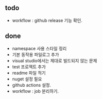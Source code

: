 ## todo

* workflow : github release 기능 확인.

## done

* namespace 사용 스타일 정리
* 기본 동작용 파일로그 추가
* visual studio에서는 제대로 빌드되지 않는 문제
* test 프로젝트 추가
* readme 파일 적기
* nuget 설정 필요
* github actions 설정. 
* workflow : job 분리하기. 